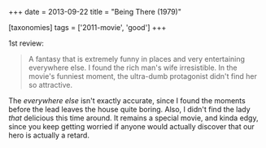 +++
date = 2013-09-22
title = "Being There (1979)"

[taxonomies]
tags = ['2011-movie', 'good']
+++

1st review:

> A fantasy that is extremely funny in places and very entertaining
> everywhere else. I found the rich man\'s wife irresistible. In the
> movie\'s funniest moment, the ultra-dumb protagonist didn\'t find her
> so attractive.

The *everywhere else* isn\'t exactly accurate, since I found the moments
before the lead leaves the house quite boring. Also, I didn\'t find the
lady *that* delicious this time around. It remains a special movie, and
kinda edgy, since you keep getting worried if anyone would actually
discover that our hero is actually a retard.
